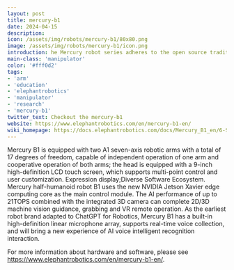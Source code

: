 ```yaml
---
layout: post
title: mercury-b1
date: 2024-04-15
description:
icon: /assets/img/robots/mercury-b1/80x80.png
image: /assets/img/robots/mercury-b1/icon.png
introduction: he Mercury robot series adheres to the open source tradition of Elephant software and supports a rich software ecosystem and mainstream programming languages.  
main-class: 'manipulator'
color: '#fff0d2'
tags:
- 'arm'
- 'education'
- 'elephantrobotics'
- 'manipulator'
- 'research'
- 'mercury-b1'
twitter_text: Checkout the mercury-b1
website: https://www.elephantrobotics.com/en/mercury-b1-en/
wiki_homepage: https://docs.elephantrobotics.com/docs/Mercury_B1_en/6-SDKDevelopment/
---
```



Mercury B1 is equipped with two A1 seven-axis robotic
arms with a total of 17 degrees of freedom, capable of independent operation of one arm and cooperative operation of both arms; the head is equipped with a
9-inch high-definition LCD touch screen, which supports multi-point control and user customization. Expression display;Diverse Software Ecosystem.
Mercury half-humanoid robot B1 uses the new NVIDIA Jetson Xavier edge computing core as the main control module. The AI performance of up to 21TOPS combined with the integrated 3D camera can complete 2D/3D
machine vision guidance, grabbing and VR remote operation.
As the earliest robot brand adapted to ChatGPT for Robotics, Mercury B1 has a built-in high-definition
linear microphone array, supports real-time voice collection, and will bring a new experience of AI voice intelligent recognition interaction.


For more information about hardware and software, please see <https://www.elephantrobotics.com/en/mercury-b1-en/>.